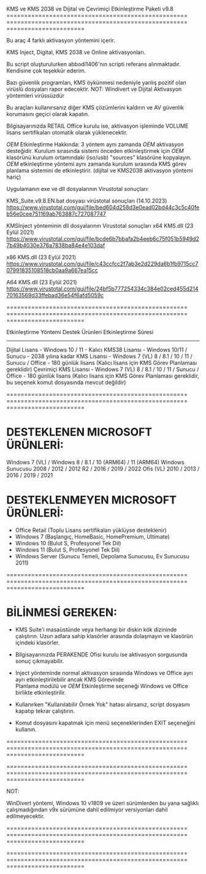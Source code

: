KMS ve KMS 2038 ve Dijital ve Çevrimiçi Etkinleştirme Paketi v9.8
=================================================== =================================================== ======================

Bu araç 4 farklı aktivasyon yöntemini içerir.

KMS Inject, Digital, KMS 2038 ve Online aktivasyonları.

Bu script oluşturulurken abbodi1406'nın scripti referans alınmaktadır. Kendisine çok teşekkür ederim.

Bazı güvenlik programları, KMS öykünmesi nedeniyle yanlış pozitif olan virüslü dosyaları rapor edecektir.
NOT: Windivert ve Dijital Aktivasyon yöntemleri virüssüzdür

Bu araçları kullanırsanız diğer KMS çözümlerini kaldırın ve AV güvenlik korumasını geçici olarak kapatın.

Bilgisayarınızda RETAIL Office kurulu ise, aktivasyon işleminde VOLUME lisans sertifikaları otomatik olarak yüklenecektir.

$OEM$ Etkinleştirme Hakkında:
3 yöntem aynı zamanda $OEM$ aktivasyon desteğidir.
Kurulum sırasında sistemi önceden etkinleştirmek için $OEM$ klasörünü kurulum ortamındaki (iso/usb) "sources" klasörüne kopyalayın.
$OEM$ etkinleştirme yöntemi aynı zamanda kurulum sırasında KMS görev planlama sistemini de etkinleştirir. (dijital ve KMS2038 aktivasyon yöntemi hariç)

Uygulamanın exe ve dll dosyalarının Virustotal sonuçları:


KMS_Suite.v9.8.EN.bat dosyası virüstotal sonuçları (14.10.2023)
https://www.virustotal.com/gui/file/bed604d258d3e0ead02bd44c3c5c40feb56e0cee751169ab763887c727087747

KMSInject yönteminin dll dosyalarının Virustotal sonuçları
x64 KMS.dll (23 Eylül 2021)
https://www.virustotal.com/gui/file/bcde6b7bbafa2b4eeb6c75f051b5949d27b49b4030e376a7838ba84e4e103daf
          
x86 KMS.dll (23 Eylül 2021)
https://www.virustotal.com/gui/file/c43ccfcc2f7ab3e2d229da6b1fb9715cc707991835108518cb0aa9a667ea15cc

A64 KMS.dll (23 Eylül 2021)
https://www.virustotal.com/gui/file/24bf5b777254334c384e02ced455d21470163569d33ffebad36e54f6afd5059c

=================================================== =================================================== ======================

Etkinleştirme Yöntemi Destek Ürünleri Etkinleştirme Süresi
-------------------------------------------------- -------------------------------------------------- -----------------------

Dijital Lisans - Windows 10 / 11 - Kalıcı
KMS38 Lisansı - Windows 10/11 / Sunucu - 2038 yılına kadar
KMS Lisansı - Windows 7 (VL) 8 / 8.1 / 10 / 11 / Sunucu / Office - 180 günlük lisans (Kalıcı lisans için KMS Görev Planlaması gereklidir)
Çevrimiçi KMS Lisansı - Windows 7 (VL) 8 / 8.1 / 10 / 11 / Sunucu / Office - 180 günlük lisans (Kalıcı lisans için KMS Görev Planlaması gereklidir, bu seçenek komut dosyasında mevcut değildir)

=================================================== =================================================== ======================

# DESTEKLENEN MICROSOFT ÜRÜNLERİ:

  Windows 7 (VL) / Windows 8 / 8.1 / 10 (ARM64) / 11 (ARM64)
  Windows Sunucusu 2008 / 2012 / 2012 R2 / 2016 / 2019 / 2022
  Ofis (VL) 2010 / 2013 / 2016 / 2019 / 2021
  
  
# DESTEKLENMEYEN MICROSOFT ÜRÜNLERİ:

   * Office Retail (Toplu Lisans sertifikaları yüklüyse desteklenir)
   * Windows 7 (Başlangıç, HomeBasic, HomePremium, Ultimate)
   * Windows 10 (Bulut S, Profesyonel Tek Dil)
   * Windows 11 (Bulut S, Profesyonel Tek Dil)
   * Windows Server (Sunucu Temeli, Depolama Sunucusu, Ev Sunucusu 2011)

=================================================== =================================================== ======================

# BİLİNMESİ GEREKEN:

  * KMS Suite'i masaüstünde veya herhangi bir diskin kök dizininde çalıştırın. Uzun adlara sahip klasörler arasında dolaşmayın
    ve klasörün içindeki klasörler.
    
  * Bilgisayarınızda PERAKENDE Ofisi kurulu ise aktivasyon sorgusunda sonuç çıkmayabilir.
  
  * Inject yönteminde normal aktivasyon sırasında Windows ve Office ayrı ayrı etkinleştirilebilir ancak KMS Görevinde  
    Planlama modülü ve $OEM$ Etkinleştirme seçeneği Windows ve Office birlikte etkinleştirilir.
	
  * Kullanırken "Kullanılabilir Örnek Yok" hatası alırsanız, script dosyasını kapatıp tekrar çalıştırın.
  
  * Komut dosyasını kapatmak için menü seçeneklerinden EXIT seçeneğini kullanın.

=================================================== =================================================== ======================

=================================================== =================================================== ======================

NOT:

WinDivert yöntemi, Windows 10 v1809 ve üzeri sürümlerden bu yana sağlıklı çalışmadığından v9x sürümüne dahil edilmiyor
versiyonları dahil edilmeyecektir.

=================================================== =================================================== ======================

=================================================== =================================================== ======================
